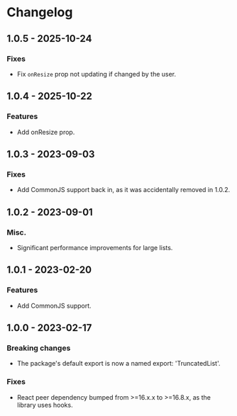 # Changelog

## 1.0.5 - 2025-10-24

### Fixes

- Fix `onResize` prop not updating if changed by the user.

## 1.0.4 - 2025-10-22

### Features

- Add onResize prop.

## 1.0.3 - 2023-09-03

### Fixes

- Add CommonJS support back in, as it was accidentally removed in 1.0.2.

## 1.0.2 - 2023-09-01

### Misc.

- Significant performance improvements for large lists.

## 1.0.1 - 2023-02-20

### Features

- Add CommonJS support.

## 1.0.0 - 2023-02-17

### Breaking changes

- The package's default export is now a named export: 'TruncatedList'.

### Fixes

- React peer dependency bumped from >=16.x.x to >=16.8.x, as the library uses hooks.
